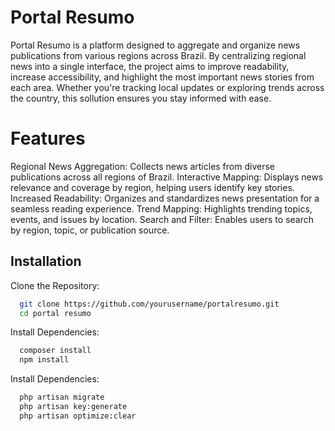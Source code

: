 
# Portal Resumo

Portal Resumo is a platform designed to aggregate and organize news publications from various regions across Brazil. By centralizing regional news into a single interface, the project aims to improve readability, increase accessibility, and highlight the most important news stories from each area. Whether you're tracking local updates or exploring trends across the country, this sollution ensures you stay informed with ease.

# Features
Regional News Aggregation: Collects news articles from diverse publications across all regions of Brazil.
Interactive Mapping: Displays news relevance and coverage by region, helping users identify key stories.
Increased Readability: Organizes and standardizes news presentation for a seamless reading experience.
Trend Mapping: Highlights trending topics, events, and issues by location.
Search and Filter: Enables users to search by region, topic, or publication source.
## Installation

Clone the Repository:
```bash
  git clone https://github.com/yourusername/portalresumo.git
  cd portal resumo
```

Install Dependencies:
```bash
  composer install
  npm install

```

Install Dependencies:
```bash
  php artisan migrate
  php artisan key:generate
  php artisan optimize:clear
```